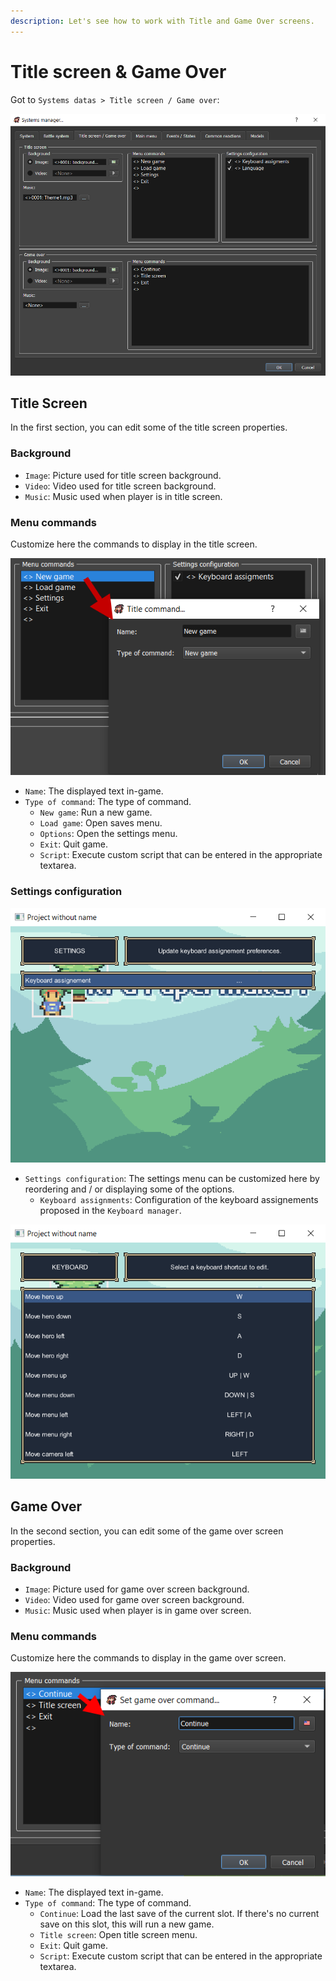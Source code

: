 ```yaml
---
description: Let's see how to work with Title and Game Over screens.
---
```


# Title screen & Game Over

Got to `Systems datas > Title screen / Game over`:

![](<../.gitbook/assets/title-screen-game-over (1).png>)

## Title Screen <a href="#title-screen" id="title-screen"></a>

In the first section, you can edit some of the title screen properties.

### Background <a href="#background" id="background"></a>

* `Image`: Picture used for title screen background.
* `Video`: Video used for title screen background.
* `Music`: Music used when player is in title screen.

### Menu commands <a href="#menu-commands_1" id="menu-commands_1"></a>

Customize here the commands to display in the title screen.

![](../.gitbook/assets/title-commands.png)

* `Name`: The displayed text in-game.
* `Type of command`: The type of command.
  * `New game`: Run a new game.
  * `Load game`: Open saves menu.
  * `Options`: Open the settings menu.
  * `Exit`: Quit game.
  * `Script`: Execute custom script that can be entered in the appropriate textarea.

### Settings configuration <a href="#settings-configuration" id="settings-configuration"></a>

![](../.gitbook/assets/settings-menu.png)

* `Settings configuration`: The settings menu can be customized here by reordering and / or displaying some of the options.
  * `Keyboard assignments`: Configuration of the keyboard assignements proposed in the `Keyboard manager`.

![](../.gitbook/assets/keyboard-assignments.png)

## Game Over <a href="#game-over" id="game-over"></a>

In the second section, you can edit some of the game over screen properties.

### Background <a href="#background" id="background"></a>

* `Image`: Picture used for game over screen background.
* `Video`: Video used for game over screen background.
* `Music`: Music used when player is in game over screen.

### Menu commands <a href="#menu-commands_1" id="menu-commands_1"></a>

Customize here the commands to display in the game over screen.

![](../.gitbook/assets/game-over-command.png)

* `Name`: The displayed text in-game.
* `Type of command`: The type of command.
  * `Continue`: Load the last save of the current slot. If there's no current save on this slot, this will run a new game.
  * `Title screen`: Open title screen menu.
  * `Exit`: Quit game.
  * `Script`: Execute custom script that can be entered in the appropriate textarea.

